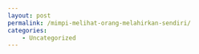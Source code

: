 ```yaml
---
layout: post
permalink: /mimpi-melihat-orang-melahirkan-sendiri/
categories:
    - Uncategorized
---
```


